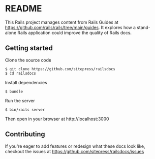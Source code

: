 # README

This Rails project manages content from Rails Guides at https://github.com/rails/rails/tree/main/guides. It explores how a stand-alone Rails application could improve the quality of Rails docs.

## Getting started

Clone the source code

```
$ git clone https://github.com/sitepress/railsdocs
$ cd railsdocs
```

Install dependencies

```
$ bundle
```

Run the server

```
$ bin/rails server
```

Then open in your browser at http://localhost:3000

## Contributing

If you're eager to add features or redesign what these docs look like, checkout the issues at https://github.com/sitepress/railsdocs/issues